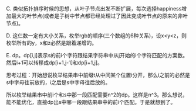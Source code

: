 C. 类似拓扑排序时候的思想，从叶子节点出发不断扩展，每次选择happiness增加最大的叶节点(或者是子树中节点都已经处理过了因此变成叶节点的原来的非叶节点)。

D. 这仨数一定有大小关系，枚举rgb的顺序(三个数组的6种关系)，设x<y<z，则枚举所有的y，x和z必然是跟着递增的。

E. dp。dp[i,j]表示s的前i个字符跟结果字符串中从j开始的i个字符匹配的方案数。然后i+1可以转移成dp[i+1,j-1]和dp[i+1,j]。

   思考过程：开始想说枚举结果串中前缀t从中间某个位置i分开，那么i之前的必然是s中字母往前放的，i之后是s中字母往后放的。
   
   所以枚举结果串中前i个和s中那一段匹配需要n^2的dp。这样是n^3。那么想说，能不能优化，直接dp出s中哪一段跟结果串中的前i个匹配。于是就想到了。
